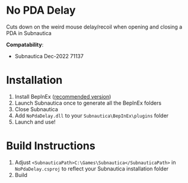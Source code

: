 # No PDA Delay
Cuts down on the weird mouse delay/recoil when opening and closing a PDA in Subnautica

**Compatability**:
- Subnautica Dec-2022 71137

# Installation
1. Install BepInEx ([recommended version](https://github.com/BepInEx/BepInEx/releases/tag/v5.4.21))
2. Launch Subnautica once to generate all the BepInEx folders
3. Close Subnautica
4. Add `NoPdaDelay.dll` to your `Subnautica\BepInEx\plugins` folder
5. Launch and use!

# Build Instructions
1. Adjust `<SubnauticaPath>C:\Games\Subnautica</SubnauticaPath>` in `NoPdaDelay.csproj` to reflect your Subnautica installation folder
2. Build


